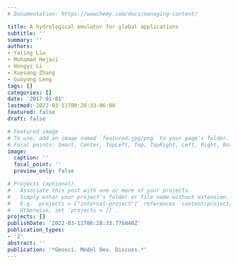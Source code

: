 ```yaml
---
# Documentation: https://wowchemy.com/docs/managing-content/

title: A hydrological emulator for global applications
subtitle: ''
summary: ''
authors:
- Yaling Liu
- Mohamad Hejazi
- Hongyi Li
- Xuesong Zhang
- Guoyong Leng
tags: []
categories: []
date: '2017-01-01'
lastmod: 2022-03-11T00:28:33-06:00
featured: false
draft: false

# Featured image
# To use, add an image named `featured.jpg/png` to your page's folder.
# Focal points: Smart, Center, TopLeft, Top, TopRight, Left, Right, BottomLeft, Bottom, BottomRight.
image:
  caption: ''
  focal_point: ''
  preview_only: false

# Projects (optional).
#   Associate this post with one or more of your projects.
#   Simply enter your project's folder or file name without extension.
#   E.g. `projects = ["internal-project"]` references `content/project/deep-learning/index.md`.
#   Otherwise, set `projects = []`.
projects: []
publishDate: '2022-03-11T06:28:33.776840Z'
publication_types:
- '2'
abstract: ''
publication: '*Geosci. Model Dev. Discuss.*'
---
```

